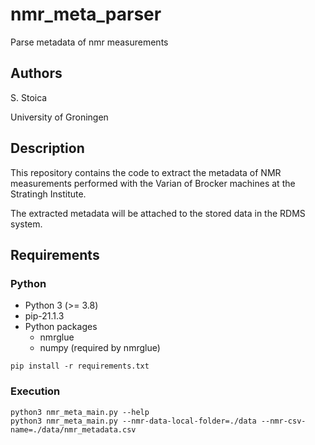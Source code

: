 # nmr_meta_parser
Parse metadata of nmr measurements 

## Authors

S. Stoica

University of Groningen


##  Description

This repository contains the code to extract the metadata of NMR measurements performed with the Varian of Brocker machines at the Stratingh Institute. 

The extracted metadata will be attached to the stored data in the RDMS system. 
## Requirements
### Python

- Python 3 (>= 3.8)
- pip-21.1.3
- Python packages
  - nmrglue
  - numpy (required by nmrglue)

```
pip install -r requirements.txt
```

### Execution

```
python3 nmr_meta_main.py --help 
python3 nmr_meta_main.py --nmr-data-local-folder=./data --nmr-csv-name=./data/nmr_metadata.csv 

```


